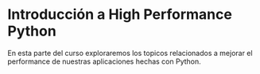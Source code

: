 # Introducción a High Performance Python

En esta parte del curso exploraremos los topicos relacionados a mejorar el performance de nuestras aplicaciones hechas con Python.

